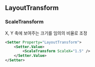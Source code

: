 ## LayoutTransform
### ScaleTransform
X, Y 축에 보여주는 크기를 임의의 비율로 조정
```xml
<Setter Property="LayoutTransform">
    <Setter.Value>
        <ScaleTransform ScaleX="1.5" />
    </Setter.Value>
</Setter>
```
